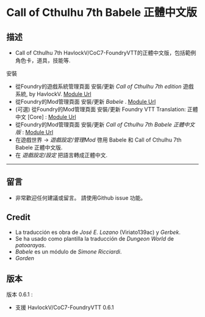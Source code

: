 # Call of Cthulhu 7th Babele 正體中文版

## 描述  

* Call of Cthulhu 7th HavlockV/CoC7-FoundryVTT的正體中文版，包括範例角色卡，道具，技能等.

安裝  

* 從Foundry的遊戲系統管理頁面 安裝/更新 _Call of Cthulhu 7th edition_ 遊戲系統, by HavlockV.
[Module Url](https://foundryvtt.com/packages/CoC7/)
* 從Foundry的Mod管理頁面 安裝/更新 _Babele_ .
[Module Url](https://foundryvtt.com/packages/babele/)
* (可選) 從Foundry的Mod管理頁面 安裝/更新 Foundry VTT Translation: 正體中文 [Core] :
[Module Url](https://foundryvtt.com/packages/foundry_zh-tw)
* 從Foundry的Mod管理頁面 安裝/更新 _Call of Cthulhu 7th Babele 正體中文版_ :
[Module Url](https://foundryvtt.com/packages/call-of-cthulhu-7th-babele-zh-tw/)
* 在遊戲世界 ->  _遊戲設定/管理Mod_ 啓用 Babele 和 Call of Cthulhu 7th Babele 正體中文版.
* 在 _遊戲設定/設定_ 把語言轉成正體中文.
----
## 留言 

* 非常歡迎任何建議或留言。 請使用Github issue 功能。

## Credit  

* La traducción es obra de *José E. Lozano* (Viriato139ac) y *Gerbek*.
* Se ha usado como plantilla la traducción de *Dungeon World* de *patoarayas*.
* *Babele* es un módulo de *Simone Ricciardi*.
* *Gorden*

## 版本

版本 0.6.1 :

* 支援 HavlockV/CoC7-FoundryVTT 0.6.1
